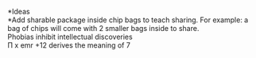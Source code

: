 <!--- [Next Page - Home Page](/index.md) | [Next Page - Knowledge to Share](/Knowledge.md) | [Next Page - My Paintings](/Paintings.md) | [Next Page - Scriptures](/Verses.md) | [Next Page - Music/Videos](/CO.md)  --->
*Ideas  
  *Add sharable package inside chip bags to teach sharing. For example: a bag of chips will come with 2 smaller bags inside to share.  
Phobias inhibit intellectual discoveries  
Π x emr +12 derives the meaning of 7  
